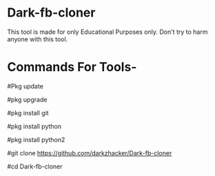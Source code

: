 # Dark-fb-cloner
This tool is made for only Educational Purposes only. Don't try to harm anyone with this tool.
# Commands For Tools-
#Pkg update

#pkg upgrade

#pkg install git

#pkg install python

#pkg install python2

#git clone https://github.com/darkzhacker/Dark-fb-cloner

#cd Dark-fb-cloner

